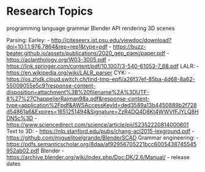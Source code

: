 # Research Topics

programming language grammar
Blender API 
rendering
3D scenes

Parsing:
	Earley:
	- http://citeseerx.ist.psu.edu/viewdoc/download?doi=10.1.1.976.7864&rep=rep1&type=pdf
	- https://buzz-beater.github.io/assets/publications/2020_gep_pami/paper.pdf
	- https://aclanthology.org/W03-3005.pdf
	- https://link.springer.com/content/pdf/10.1007/3-540-61053-7_68.pdf
	LALR:
	- https://en.wikipedia.org/wiki/LALR_parser
	CYK:
	- https://os.zhdk.cloud.switch.ch/tind-tmp-epfl/a26f37ef-85ba-4d68-8a62-55009055e5c9?response-content-disposition=attachment%3B%20filename%2A%3DUTF-8%27%27ChappelierRajman98a.pdf&response-content-type=application%2Fpdf&AWSAccessKeyId=ded3589a13b4450889b2f728d54861a6&Expires=1651251494&Signature=ZzR4DQ4D8Kt4WWVfFJYLQ8HDN5c%3D
	- https://www.sciencedirect.com/science/article/pii/S2352220814000601
	Text to 3D:
	- https://nlp.stanford.edu/pubs/chang-acl2015-lexground.pdf
	- https://github.com/miguelitoelgrande/BlenderSCAD 
	Grammar engineering:
	- https://pdfs.semanticscholar.org/8daa/af92956705221bcc6005438745545952ab02.pdf
	Blender
	- https://archive.blender.org/wiki/index.php/Doc:DK/2.6/Manual/ - release dates